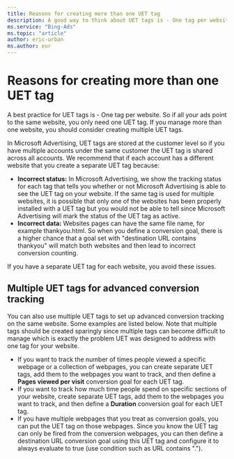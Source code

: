```yaml
---
title: Reasons for creating more than one UET tag
description: A good way to think about UET tags is - One tag per website. Learn when you would create multiple ones.
ms.service: "Bing-Ads"
ms.topic: "article"
author: eric-urban
ms.author: eur
---
```


# Reasons for creating more than one UET tag

A best practice for UET tags is - One tag per website. So if all your ads point to the same website, you only need one UET tag. If you manage more than one website, you should consider creating multiple  UET tags.

In Microsoft Advertising, UET tags are stored at the customer level so if you have multiple accounts under the same customer the UET tag is shared across all accounts. We recommend that if each account has a different website that you create a separate UET tag because:

- **Incorrect status:**      In Microsoft Advertising, we show the tracking status for each tag that tells you whether or not Microsoft Advertising is able to see the UET tag on your website.       If the same tag is used for multiple websites, it is possible that only one of the websites has been properly installed with a UET tag but you would not be able to tell       since Microsoft Advertising will mark the status of the UET tag as active.
- **Incorrect data:** Websites pages can have the same file name, for example thankyou.html. So when you define a conversion goal, there is a higher chance that a goal set with "destination URL contains thankyou" will match both websites and then lead to incorrect conversion counting.

If you have a separate UET tag for each website, you avoid these issues.

## Multiple UET tags for advanced conversion tracking

You can also use multiple UET tags to set up advanced conversion tracking on the same website. Some examples are listed below. Note that multiple tags should be created sparingly since multiple tags can become difficult to manage which is exactly the problem UET was designed to address with one tag for your website.

- If you want to track the number of times people viewed a specific webpage or a collection of webpages, you can create separate UET tags, add them to the webpages you want to track, and then define a **Pages viewed per visit** conversion goal for each UET tag.
- If you want to track how much time people spend on specific sections of your website, create separate UET tags, add them to the webpages you want to track, and then define a **Duration** conversion goal for each UET tag.
- If you have multiple webpages that you treat as conversion goals, you can put the UET tag on those webpages. Since you know the UET tag can only be fired from the conversion webpages, you can then define a destination URL conversion goal using this UET tag and configure it to always evaluate to true (use condition such as URL contains ".").


